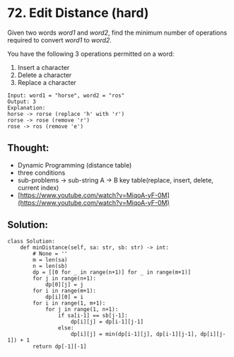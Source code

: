 # 72. Edit Distance \(hard\)

Given two words _word1_ and _word2_, find the minimum number of operations required to convert _word1_ to _word2_.

You have the following 3 operations permitted on a word:

1. Insert a character
2. Delete a character
3. Replace a character

```text
Input: word1 = "horse", word2 = "ros"
Output: 3
Explanation: 
horse -> rorse (replace 'h' with 'r')
rorse -> rose (remove 'r')
rose -> ros (remove 'e')
```

## Thought:

* Dynamic Programming \(distance table\)
* three conditions
* sub-problems -&gt; sub-string A -&gt; B key table\(replace, insert, delete, current index\)
* [https://www.youtube.com/watch?v=MiqoA-yF-0M](https://www.youtube.com/watch?v=MiqoA-yF-0M)

## Solution:

```text
class Solution:
    def minDistance(self, sa: str, sb: str) -> int:
        # None = ''
        m = len(sa)
        n = len(sb)
        dp = [[0 for _ in range(n+1)] for _ in range(m+1)]
        for j in range(n+1):
            dp[0][j] = j
        for i in range(m+1):
            dp[i][0] = i
        for i in range(1, m+1):
            for j in range(1, n+1):
                if sa[i-1] == sb[j-1]:
                    dp[i][j] = dp[i-1][j-1]
                else:
                    dp[i][j] = min(dp[i-1][j], dp[i-1][j-1], dp[i][j-1]) + 1
        return dp[-1][-1]
```


